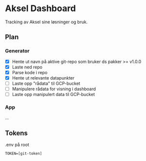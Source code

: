 # Aksel Dashboard

Tracking av Aksel sine løsninger og bruk.

## Plan

### Generator

- [x] Hente ut navn på aktive git-repo som bruker ds pakker >= v1.0.0
- [x] Laste ned repo
- [x] Parse kode i repo
- [x] Hente ut relevante datapunkter
- [ ] Laste opp "rådata" til GCP-bucket
- [ ] Manipulere rådata for visning i dashboard
- [ ] Laste opp manipulert data til GCP-bucket

### App

...

## Tokens

.env på root

```
TOKEN=[git-token]
```

